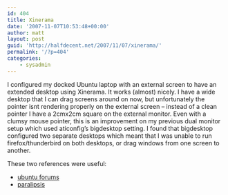 ```yaml
---
id: 404
title: Xinerama
date: '2007-11-07T10:53:48+00:00'
author: matt
layout: post
guid: 'http://halfdecent.net/2007/11/07/xinerama/'
permalink: '/?p=404'
categories:
    - sysadmin
---
```


I configured my docked Ubuntu laptop with an external screen to have an extended desktop using Xinerama. It works (almost) nicely. I have a wide desktop that I can drag screens around on now, but unfortunately the pointer isnt rendering properly on the external screen – instead of a clean pointer I have a 2cmx2cm square on the external monitor. Even with a clumsy mouse pointer, this is an improvement on my previous dual monitor setup which used aticonfig’s bigdesktop setting. I found that bigdesktop configured two separate desktops which meant that I was unable to run firefox/thunderbird on both desktops, or drag windows from one screen to another.

These two references were useful:

- [ubuntu forums](http://ubuntuforums.org/archive/index.php/t-430851.htm)
- [paralipsis ](http://www.paralipsis.org/2006/01/enabling-xinerama-in-ubuntu/)